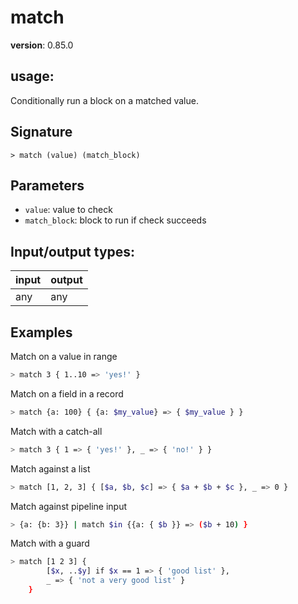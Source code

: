 # match

**version**: 0.85.0

## **usage**:

Conditionally run a block on a matched value.

## Signature

`> match (value) (match_block)`

## Parameters

- `value`: value to check
- `match_block`: block to run if check succeeds

## Input/output types:

| input | output |
| ----- | ------ |
| any   | any    |

## Examples

Match on a value in range

```bash
> match 3 { 1..10 => 'yes!' }
```

Match on a field in a record

```bash
> match {a: 100} { {a: $my_value} => { $my_value } }
```

Match with a catch-all

```bash
> match 3 { 1 => { 'yes!' }, _ => { 'no!' } }
```

Match against a list

```bash
> match [1, 2, 3] { [$a, $b, $c] => { $a + $b + $c }, _ => 0 }
```

Match against pipeline input

```bash
> {a: {b: 3}} | match $in {{a: { $b }} => ($b + 10) }
```

Match with a guard

```bash
> match [1 2 3] {
        [$x, ..$y] if $x == 1 => { 'good list' },
        _ => { 'not a very good list' }
    }

```
